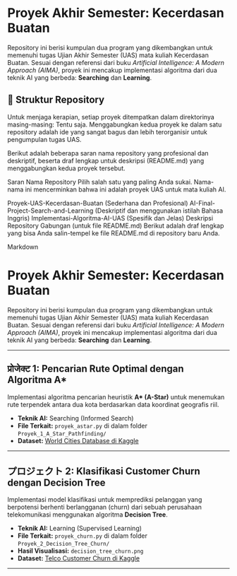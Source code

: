 # Proyek Akhir Semester: Kecerdasan Buatan

Repository ini berisi kumpulan dua program yang dikembangkan untuk memenuhi tugas Ujian Akhir Semester (UAS) mata kuliah Kecerdasan Buatan. Sesuai dengan referensi dari buku *Artificial Intelligence: A Modern Approach (AIMA)*, proyek ini mencakup implementasi algoritma dari dua teknik AI yang berbeda: **Searching** dan **Learning**.

## 📂 Struktur Repository

Untuk menjaga kerapian, setiap proyek ditempatkan dalam direktorinya masing-masing:
Tentu saja. Menggabungkan kedua proyek ke dalam satu repository adalah ide yang sangat bagus dan lebih terorganisir untuk pengumpulan tugas UAS.

Berikut adalah beberapa saran nama repository yang profesional dan deskriptif, beserta draf lengkap untuk deskripsi (README.md) yang menggabungkan kedua proyek tersebut.

Saran Nama Repository
Pilih salah satu yang paling Anda sukai. Nama-nama ini mencerminkan bahwa ini adalah proyek UAS untuk mata kuliah AI.

Proyek-UAS-Kecerdasan-Buatan (Sederhana dan Profesional)
AI-Final-Project-Search-and-Learning (Deskriptif dan menggunakan istilah Bahasa Inggris)
Implementasi-Algoritma-AI-UAS (Spesifik dan Jelas)
Deskripsi Repository Gabungan (untuk file README.md)
Berikut adalah draf lengkap yang bisa Anda salin-tempel ke file README.md di repository baru Anda.

Markdown

# Proyek Akhir Semester: Kecerdasan Buatan

Repository ini berisi kumpulan dua program yang dikembangkan untuk memenuhi tugas Ujian Akhir Semester (UAS) mata kuliah Kecerdasan Buatan. Sesuai dengan referensi dari buku *Artificial Intelligence: A Modern Approach (AIMA)*, proyek ini mencakup implementasi algoritma dari dua teknik AI yang berbeda: **Searching** dan **Learning**.

---

##  प्रोजेक्ट 1: Pencarian Rute Optimal dengan Algoritma A*

Implementasi algoritma pencarian heuristik **A\* (A-Star)** untuk menemukan rute terpendek antara dua kota berdasarkan data koordinat geografis riil.

- **Teknik AI:** Searching (Informed Search)
- **File Terkait:** `proyek_astar.py` di dalam folder `Proyek_1_A_Star_Pathfinding/`
- **Dataset:** [World Cities Database di Kaggle](https://www.kaggle.com/datasets/furkanima/worldwide-travel-cities-ratings-and-climate)

---

## プロジェクト 2: Klasifikasi Customer Churn dengan Decision Tree

Implementasi model klasifikasi untuk memprediksi pelanggan yang berpotensi berhenti berlangganan (churn) dari sebuah perusahaan telekomunikasi menggunakan algoritma **Decision Tree**.

- **Teknik AI:** Learning (Supervised Learning)
- **File Terkait:** `proyek_churn.py` di dalam folder `Proyek_2_Decision_Tree_Churn/`
- **Hasil Visualisasi:** `decision_tree_churn.png`
- **Dataset:** [Telco Customer Churn di Kaggle](https://www.kaggle.com/datasets/beatafaron/telco-customer-churn-realistic-customer-feedback)

---
